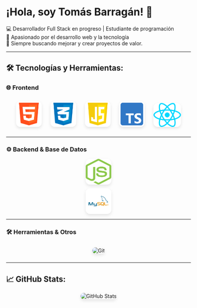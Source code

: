 # ¡Hola, soy **Tomás Barragán**! 👋

💻 Desarrollador Full Stack en progreso | Estudiante de programación  
🎯 Apasionado por el desarrollo web y la tecnología  
🚀 Siempre buscando mejorar y crear proyectos de valor.  

---

## 🛠️ Tecnologías y Herramientas:

### 🌐 **Frontend**
<p align="center">
  <img src="logo-html-5-2048.png" height="70" width="70" alt="HTML5" style="border-radius: 12px; box-shadow: 0 4px 8px rgba(0, 0, 0, 0.1); margin: 10px;"/>
  <img src="logo-css-3-2048.png" height="70" width="70" alt="CSS3" style="border-radius: 12px; box-shadow: 0 4px 8px rgba(0, 0, 0, 0.1); margin: 10px;"/>
  <img src="logo-javascript-icon-512.png" height="70" width="70" alt="JavaScript" style="border-radius: 12px; box-shadow: 0 4px 8px rgba(0, 0, 0, 0.1); margin: 10px;"/>
  <img src="typescript-4096.png" height="70" width="70" alt="TypeScript" style="border-radius: 12px; box-shadow: 0 4px 8px rgba(0, 0, 0, 0.1); margin: 10px;"/>
  <img src="reactjs-icon-1024x911-5s7tva58.png" height="65" width="75" alt="React" style="border-radius: 12px; box-shadow: 0 4px 8px rgba(0, 0, 0, 0.1); margin: 10px;"/>
</p>

---

### ⚙️ **Backend & Base de Datos**
<p align="center">
  <img src="nodejs-icon-logo-png-transparent.png" height="70" width="70" alt="Node.js" style="border-radius: 12px; box-shadow: 0 4px 8px rgba(0, 0, 0, 0.1); margin: 10px; display: block;"/>
  <img src="MySQL-Logo.square.png" height="70" width="70" alt="MySQL" style="border-radius: 12px; box-shadow: 0 4px 8px rgba(0, 0, 0, 0.1); margin: 10px; display: block;"/>
</p>

---

### 🛠️ **Herramientas & Otros**
<p align="center">
  <img src="https://cdn.jsdelivr.net/gh/devicons/devicon/icons/git/git-original.svg" height="70" width="70" alt="Git" style="border-radius: 12px; box-shadow: 0 4px 8px rgba(0, 0, 0, 0.1); margin: 10px;"/>
</p>

---

## 📈 **GitHub Stats:**
<p align="center">
  <img src="https://github-readme-stats.vercel.app/api?username=TomasBarragan&show_icons=true&theme=radical" alt="GitHub Stats" style="border-radius: 12px; box-shadow: 0 4px 8px rgba(0, 0, 0, 0.1);"/>
</p>
